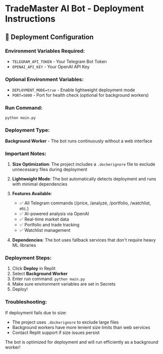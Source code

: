 # TradeMaster AI Bot - Deployment Instructions

## 🚀 Deployment Configuration

### Environment Variables Required:
- `TELEGRAM_API_TOKEN` - Your Telegram Bot Token
- `OPENAI_API_KEY` - Your OpenAI API Key

### Optional Environment Variables:
- `DEPLOYMENT_MODE=true` - Enable lightweight deployment mode
- `PORT=5000` - Port for health check (optional for background workers)

### Run Command:
```
python main.py
```

### Deployment Type:
**Background Worker** - The bot runs continuously without a web interface

### Important Notes:

1. **Size Optimization**: The project includes a `.dockerignore` file to exclude unnecessary files during deployment

2. **Lightweight Mode**: The bot automatically detects deployment and runs with minimal dependencies

3. **Features Available**:
   - ✅ All Telegram commands (/price, /analyze, /portfolio, /watchlist, etc.)
   - ✅ AI-powered analysis via OpenAI
   - ✅ Real-time market data
   - ✅ Portfolio and trade tracking
   - ✅ Watchlist management

4. **Dependencies**: The bot uses fallback services that don't require heavy ML libraries

### Deployment Steps:

1. Click **Deploy** in Replit
2. Select **Background Worker**
3. Enter run command: `python main.py`
4. Make sure environment variables are set in Secrets
5. Deploy!

### Troubleshooting:

If deployment fails due to size:
- The project uses `.dockerignore` to exclude large files
- Background workers have more lenient size limits than web services
- Contact Replit support if size issues persist

The bot is optimized for deployment and will run efficiently as a background worker!
